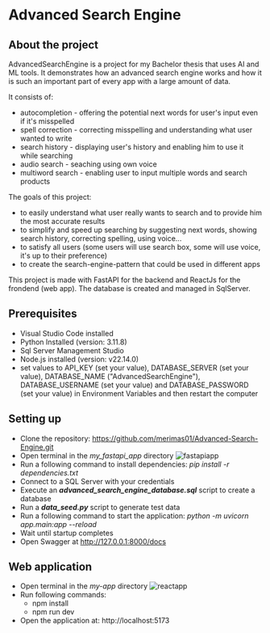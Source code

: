# Advanced Search Engine

## About the project

AdvancedSearchEngine is a project for my Bachelor thesis that uses AI and ML tools. It demonstrates how an advanced search engine works and how it is such an important part of every app with a large amount of data. 

It consists of:
- autocompletion  - offering the potential next words for user's input even if it's misspelled
- spell correction - correcting misspelling and understanding what user wanted to write
- search history - displaying user's history and enabling him to use it while searching
- audio search - seaching using own voice 
- multiword search - enabling user to input multiple words and search products 

The goals of this project:
- to easily understand what user really wants to search and to provide him the most accurate results 
- to simplify and speed up searching by suggesting next words, showing search history, correcting spelling, using voice...
- to satisfy all users (some users will use search box, some will use voice, it's up to their preference)
- to create the search-engine-pattern that could be used in different apps

This project is made with FastAPI for the backend and ReactJs for the frondend (web app). 
The database is created and managed in SqlServer. 

## Prerequisites

- Visual Studio Code installed
- Python Installed (version: 3.11.8)
- Sql Server Management Studio
- Node.js installed (version: v22.14.0)
- set values to API_KEY (set your value), DATABASE_SERVER (set your value), DATABASE_NAME ("AdvancedSearchEngine"), DATABASE_USERNAME (set your value) and DATABASE_PASSWORD (set your value) in Environment Variables and then restart the computer

## Setting up 

- Clone the repository: https://github.com/merimas01/Advanced-Search-Engine.git 
- Open terminal in the *my_fastapi_app* directory 
![fastapiapp](https://github.com/user-attachments/assets/ee8e6487-400c-4e61-810d-2fcf800dda35)
- Run a following command to install dependencies: *pip install -r dependencies.txt*
- Connect to a SQL Server with your credentials
- Execute an ***advanced_search_engine_database.sql*** script to create a database
- Run a ***data_seed.py*** script to generate test data 
- Run a following command to start the application:  *python -m uvicorn app.main:app --reload*
- Wait until startup completes
- Open Swagger at http://127.0.0.1:8000/docs

## Web application

- Open terminal in the *my-app* directory
![reactapp](https://github.com/user-attachments/assets/c9d92cb6-416b-4e18-8c01-0cf89e386a98)
- Run following commands:
  - npm install
  - npm run dev
- Open the application at: http://localhost:5173


